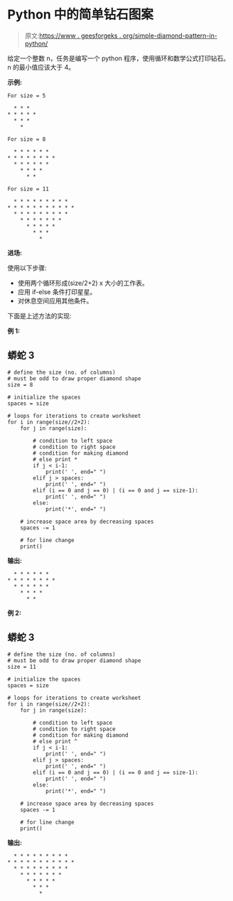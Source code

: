 # Python 中的简单钻石图案

> 原文:[https://www . geesforgeks . org/simple-diamond-pattern-in-python/](https://www.geeksforgeeks.org/simple-diamond-pattern-in-python/)

给定一个整数 n，任务是编写一个 python 程序，使用循环和数学公式打印钻石。n 的最小值应该大于 4。

**示例:**

```
For size = 5

  * * *   
* * * * * 
  * * *   
    *  

For size = 8

  * * * * * *   
* * * * * * * * 
  * * * * * *   
    * * * *     
      * *       

For size = 11

  * * * * * * * * *   
* * * * * * * * * * * 
  * * * * * * * * *   
    * * * * * * *     
      * * * * *       
        * * *         
          *           
```

**进场:**

使用以下步骤:

*   使用两个循环形成(size/2+2) x 大小的工作表。
*   应用 if-else 条件打印星星。
*   对休息空间应用其他条件。

下面是上述方法的实现:

**例 1:**

## 蟒蛇 3

```
# define the size (no. of columns)
# must be odd to draw proper diamond shape
size = 8

# initialize the spaces
spaces = size

# loops for iterations to create worksheet
for i in range(size//2+2):
    for j in range(size):

        # condition to left space
        # condition to right space
        # condition for making diamond
        # else print *
        if j < i-1:
            print(' ', end=" ")
        elif j > spaces:
            print(' ', end=" ")
        elif (i == 0 and j == 0) | (i == 0 and j == size-1):
            print(' ', end=" ")
        else:
            print('*', end=" ")

    # increase space area by decreasing spaces
    spaces -= 1

    # for line change
    print()
```

**输出:**

```
  * * * * * *   
* * * * * * * * 
  * * * * * *   
    * * * *     
      * *       
```

**例 2:**

## 蟒蛇 3

```
# define the size (no. of columns)
# must be odd to draw proper diamond shape
size = 11

# initialize the spaces
spaces = size

# loops for iterations to create worksheet
for i in range(size//2+2):
    for j in range(size):

        # condition to left space
        # condition to right space
        # condition for making diamond
        # else print ^
        if j < i-1:
            print(' ', end=" ")
        elif j > spaces:
            print(' ', end=" ")
        elif (i == 0 and j == 0) | (i == 0 and j == size-1):
            print(' ', end=" ")
        else:
            print('*', end=" ")

    # increase space area by decreasing spaces
    spaces -= 1

    # for line change
    print()
```

**输出:**

```
  * * * * * * * * *   
* * * * * * * * * * * 
  * * * * * * * * *   
    * * * * * * *     
      * * * * *       
        * * *         
          *          
```